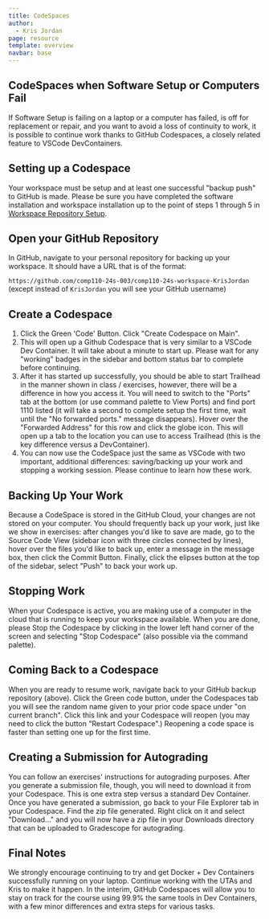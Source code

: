 ```yaml
---
title: CodeSpaces
author:
  - Kris Jordan
page: resource
template: overview
navbar: base
---
```


## CodeSpaces when Software Setup or Computers Fail

If Software Setup is failing on a laptop or a computer has failed, is off for replacement or repair, and you want to avoid a loss of continuity to work, it is possible to continue work thanks to GitHub Codespaces, a closely related feature to VSCode DevContainers.

## Setting up a Codespace

Your workspace must be setup and at least one successful "backup push" to GitHub is made. Please be sure you have completed the software installation and workspace installation up to the point of steps 1 through 5 in [Workspace Repository Setup](/resources/setup/workspace.html).

## Open your GitHub Repository

In GitHub, navigate to your personal repository for backing up your workspace. It should have a URL that is of the format:

`https://github.com/comp110-24s-003/comp110-24s-workspace-KrisJordan` (except instead of `KrisJordan` you will see your GitHub username)

## Create a Codespace

1. Click the Green 'Code' Button. Click "Create Codespace on Main".
2. This will open up a Github Codespace that is very similar to a VSCode Dev Container. It will take about a minute to start up. Please wait for any "working" badges in the sidebar and bottom status bar to complete before continuing.
3. After it has started up successfully, you should be able to start Trailhead in the manner shown in class / exercises, however, there will be a difference in how you access it. You will need to switch to the "Ports" tab at the bottom (or use command palette to View Ports) and find port 1110 listed (it will take a second to complete setup the first time, wait until the "No forwarded ports." message disappears). Hover over the "Forwarded Address" for this row and click the globe icon. This will open up a tab to the location you can use to access Trailhead (this is the key difference versus a DevContainer).
4. You can now use the CodeSpace just the same as VSCode with two important, additional differences: saving/backing up your work and stopping a working session. Please continue to learn how these work.

## Backing Up Your Work

Because a CodeSpace is stored in the GitHub Cloud, your changes are not stored on your computer. You should frequently back up your work, just like we show in exercises: after changes you'd like to save are made, go to the Source Code View (sidebar icon with three circles connected by lines), hover over the files you'd like to back up, enter a message in the message box, then click the Commit Button. Finally, click the elipses button at the top of the sidebar, select "Push" to back your work up.

## Stopping Work

When your Codespace is active, you are making use of a computer in the cloud that is running to keep your workspace available. When you are done, please Stop the Codespace by clicking in the lower left hand corner of the screen and selecting "Stop Codespace" (also possible via the command palette).

## Coming Back to a Codespace

When you are ready to resume work, navigate back to your GitHub backup repository (above). Click the Green code button, under the Codespaces tab you will see the random name given to your prior code space under "on current branch". Click this link and your Codespace will reopen (you may need to click the button "Restart Codespace".) Reopening a code space is faster than setting one up for the first time.

## Creating a Submission for Autograding

You can follow an exercises' instructions for autograding purposes. After you generate a submission file, though, you will need to download it from your Codespace. This is one extra step versus a standard Dev Container. Once you have generated a submission, go back to your File Explorer tab in your Codespace. Find the zip file generated. Right click on it and select "Download..." and you will now have a zip file in your Downloads directory that can be uploaded to Gradescope for autograding.

## Final Notes

We strongly encourage continuing to try and get Docker + Dev Containers successfully running on your laptop. Continue working with the UTAs and Kris to make it happen. In the interim, GitHub Codespaces will allow you to stay on track for the course using 99.9% the same tools in Dev Containers, with a few minor differences and extra steps for various tasks.